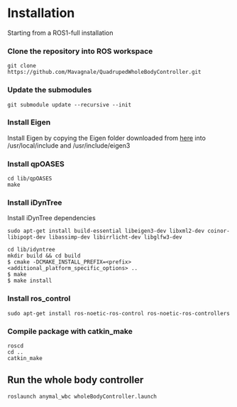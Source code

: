 # Installation
Starting from a ROS1-full installation
### Clone the repository into ROS workspace
```
git clone https://github.com/Mavagnale/QuadrupedWholeBodyController.git
```
### Update the submodules
```
git submodule update --recursive --init
```

### Install Eigen
Install Eigen by copying the Eigen folder downloaded from [here](http://eigen.tuxfamily.org/index.php?title=Main_Page#Download) into /usr/local/include and /usr/include/eigen3
### Install qpOASES
```
cd lib/qpOASES
make
```
### Install iDynTree
Install iDynTree dependencies 
```
sudo apt-get install build-essential libeigen3-dev libxml2-dev coinor-libipopt-dev libassimp-dev libirrlicht-dev libglfw3-dev
```

```
cd lib/idyntree
mkdir build && cd build
$ cmake -DCMAKE_INSTALL_PREFIX=<prefix> <additional_platform_specific_options> ..
$ make
$ make install
```
### Install ros_control
```
sudo apt-get install ros-noetic-ros-control ros-noetic-ros-controllers
```

### Compile package with catkin_make
```
roscd
cd ..
catkin_make
```

## Run the whole body controller
```
roslaunch anymal_wbc wholeBodyController.launch
```
